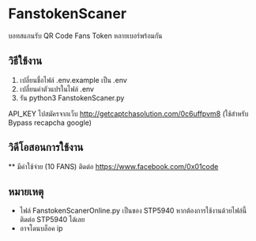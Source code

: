 # FanstokenScaner
บอทสแกนรับ QR Code Fans Token หลายเบอร์พร้อมกัน


## วิธีใช้งาน
1. เปลี่ยนชื่อไฟล์ .env.example เป็น .env
2. เปลี่ยนค่าตัวแปรในไฟล์ .env
3. รัน python3 FanstokenScaner.py

API_KEY ไปสมัครจากเว็บ http://getcaptchasolution.com/0c6uffpvm8 (ใช้สำหรับ Bypass recapcha google)

## วิดีโอสอนการใช้งาน
** มีค่าใช้จ่าย (10 FANS) ติดต่อ https://www.facebook.com/0x01code

## หมายเหตุ
- ไฟล์ FanstokenScanerOnline.py เป็นของ STP5940 หากต้องการใช้งานด้วยไฟล์นี้ติดต่อ STP5940 ได้เลย
- อาจโดนบล็อค ip

